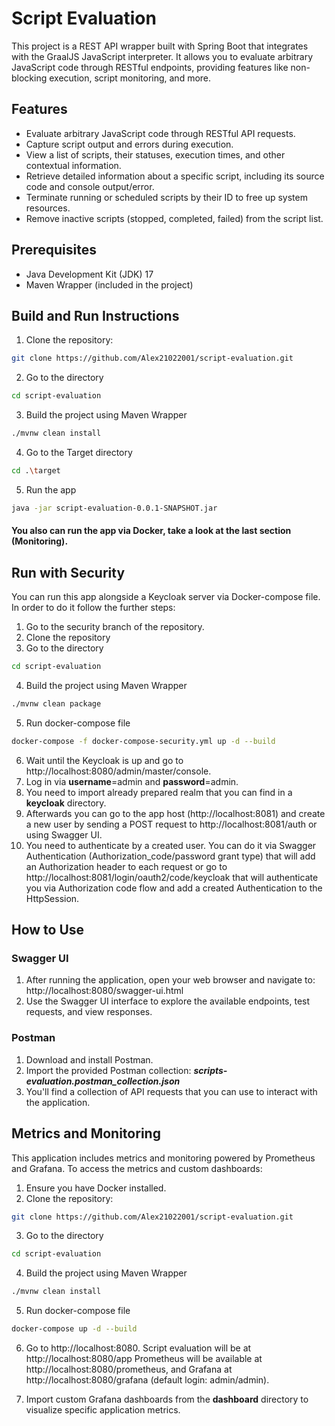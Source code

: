# Script Evaluation

This project is a REST API wrapper built with Spring Boot that integrates with the GraalJS JavaScript interpreter. It
allows you to evaluate arbitrary JavaScript code through RESTful endpoints, providing features like non-blocking
execution, script monitoring, and more.

## Features

- Evaluate arbitrary JavaScript code through RESTful API requests.
- Capture script output and errors during execution.
- View a list of scripts, their statuses, execution times, and other contextual information.
- Retrieve detailed information about a specific script, including its source code and console output/error.
- Terminate running or scheduled scripts by their ID to free up system resources.
- Remove inactive scripts (stopped, completed, failed) from the script list.

## Prerequisites

- Java Development Kit (JDK) 17
- Maven Wrapper (included in the project)

## Build and Run Instructions

1. Clone the repository:

```bash
git clone https://github.com/Alex21022001/script-evaluation.git
```

2. Go to the directory

```bash
cd script-evaluation
```

3. Build the project using Maven Wrapper

```bash
./mvnw clean install
```

4. Go to the Target directory

```bash
cd .\target
```

5. Run the app

```bash
java -jar script-evaluation-0.0.1-SNAPSHOT.jar
```

#### You also can run the app via Docker, take a look at the last section (Monitoring).

## Run with Security

You can run this app alongside a Keycloak server via Docker-compose file.
In order to do it follow the further steps:

1. Go to the security branch of the repository.
2. Clone the repository
3. Go to the directory

```bash
cd script-evaluation
```

4. Build the project using Maven Wrapper

```bash
./mvnw clean package
```

5. Run docker-compose file

```bash
docker-compose -f docker-compose-security.yml up -d --build
```

6. Wait until the Keycloak is up and go to http://localhost:8080/admin/master/console.
7. Log in via **username**=admin and **password**=admin.
8. You need to import already prepared realm that you can find in a **keycloak** directory.
9. Afterwards you can go to the app host (http://localhost:8081) and create a new user by sending a POST request
   to http://localhost:8081/auth or using Swagger UI.
10. You need to authenticate by a created user. You can do it via Swagger Authentication (Authorization_code/password
    grant type) that will add an Authorization header to each request or go
    to http://localhost:8081/login/oauth2/code/keycloak that will authenticate you via Authorization code flow and add a
    created Authentication to the HttpSession.

## How to Use

### Swagger UI

1. After running the application, open your web browser and navigate to: http://localhost:8080/swagger-ui.html
2. Use the Swagger UI interface to explore the available endpoints, test requests, and view responses.

### Postman

1. Download and install Postman.
2. Import the provided Postman collection: **_scripts-evaluation.postman_collection.json_**
3. You'll find a collection of API requests that you can use to interact with the application.

## Metrics and Monitoring

This application includes metrics and monitoring powered by Prometheus and Grafana. To access the metrics and custom
dashboards:

1. Ensure you have Docker installed.
2. Clone the repository:

```bash
git clone https://github.com/Alex21022001/script-evaluation.git
```

3. Go to the directory

```bash
cd script-evaluation
```

4. Build the project using Maven Wrapper

```bash
./mvnw clean install
```

5. Run docker-compose file

```bash
docker-compose up -d --build
```

6. Go to http://localhost:8080.
   Script evaluation will be at http://localhost:8080/app Prometheus will be available
   at http://localhost:8080/prometheus, and Grafana at http://localhost:8080/grafana (default login:
   admin/admin).

8. Import custom Grafana dashboards from the **dashboard** directory to visualize specific application metrics.










